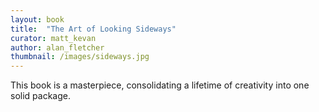 ```yaml
---
layout: book
title:  "The Art of Looking Sideways"
curator: matt_kevan
author: alan_fletcher
thumbnail: /images/sideways.jpg
---
```


This book is a masterpiece, consolidating a lifetime of creativity into one solid package.
